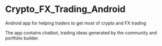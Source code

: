 # Crypto_FX_Trading_Android
Android app for helping traders to get most of crypto and FX trading

The app contains chatbot, trading ideas generated by the community and portfolio builder.
